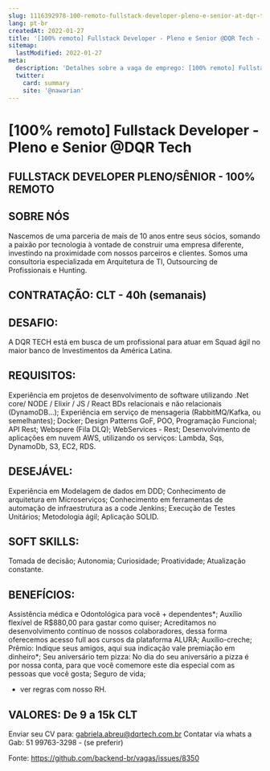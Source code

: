 ```yaml
---
slug: 1116392978-100-remoto-fullstack-developer-pleno-e-senior-at-dqr-tech
lang: pt-br
createdAt: 2022-01-27
title: '[100% remoto] Fullstack Developer - Pleno e Senior @DQR Tech - Vaga de Emprego'
sitemap:
  lastModified: 2022-01-27
meta:
  description: 'Detalhes sobre a vaga de emprego: [100% remoto] Fullstack Developer - Pleno e Senior @DQR Tech'
  twitter:
    card: summary
    site: '@nawarian'
---
```


# [100% remoto] Fullstack Developer - Pleno e Senior @DQR Tech

## FULLSTACK DEVELOPER PLENO/SÊNIOR - 100% REMOTO

## SOBRE NÓS
Nascemos de uma parceria de mais de 10 anos entre seus sócios, somando a paixão por tecnologia à vontade de construir uma empresa diferente, investindo na proximidade com nossos parceiros e clientes. Somos uma consultoria especializada em Arquitetura de TI, Outsourcing de Profissionais e Hunting.

## CONTRATAÇÃO:  CLT - 40h (semanais)

## DESAFIO: 
A DQR TECH está em busca de um profissional para atuar em Squad ágil no maior banco de Investimentos da América Latina.

## REQUISITOS: 
Experiência em projetos de desenvolvimento de software utilizando .Net core/ NODE / Elixir / JS / React
BDs relacionais e não relacionais (DynamoDB...);
Experiência em serviço de mensageria (RabbitMQ/Kafka, ou semelhantes);
Docker;
Design Patterns GoF, POO, Programação Funcional;
API Rest; 
Webspere (Fila DLQ);
WebServices - Rest;
Desenvolvimento de aplicações em nuvem AWS, utilizando os serviços: Lambda, Sqs, DynamoDb, S3, EC2, RDS.

## DESEJÁVEL: 
Experiência em Modelagem de dados em DDD;
Conhecimento de arquitetura em Microserviços;
Conhecimento em ferramentas de automação de infraestrutura as a code Jenkins;
Execução de Testes Unitários;
Metodologia ágil;
Aplicação SOLID.

## SOFT SKILLS: 
Tomada de decisão;
Autonomia;
Curiosidade;
Proatividade;
Atualização constante.

## BENEFÍCIOS: 
Assistência médica e Odontológica para você + dependentes*;
Auxílio flexível de R$880,00 para gastar como quiser;
Acreditamos no desenvolvimento contínuo de nossos colaboradores, dessa forma oferecemos acesso full aos cursos da plataforma ALURA;
Auxílio-creche;
Prêmio: Indique seus amigos, aqui sua indicação vale premiação em dinheiro*;
Seu aniversário tem pizza: No dia do seu aniversário a pizza é por nossa conta, para que você comemore este dia especial com as pessoas que você gosta;
Seguro de vida;
* ver regras com nosso RH.

## VALORES:  De 9 a 15k CLT

Enviar seu CV para: gabriela.abreu@dqrtech.com.br
Contatar via whats a Gab: 51 99763-3298 - (se preferir)

Fonte: https://github.com/backend-br/vagas/issues/8350